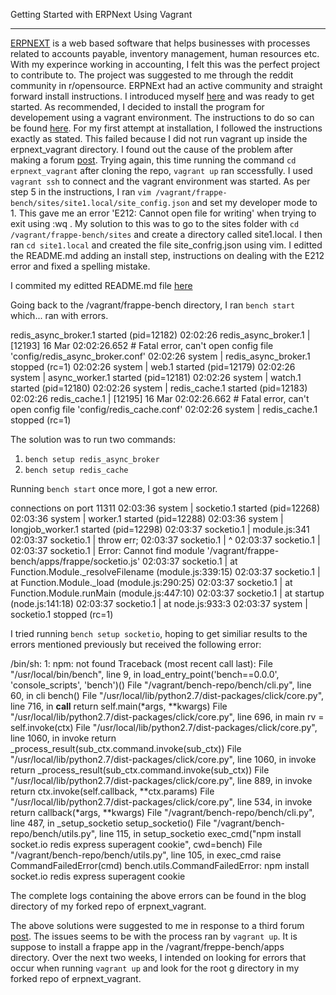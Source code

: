 Getting Started with ERPNext Using Vagrant

--------------------------------------------

<a href="https://erpnext.com/">ERPNEXT</a> is a web based software that helps businesses with processes related to accounts payable, inventory management, human resources etc. With my experince working in accounting, I felt this was the perfect project to contribute to. The project was suggested to me through the reddit community in r/opensource. ERPNExt had an active community and straight forward install instructions. I introduced myself <a href="https://discuss.erpnext.com/t/getting-erpnext-installed-for-developing/10877/3">here</a> and was ready to get started. As recommended, I decided to install the program for developement using a vagrant environment. The instructions to do so can be found <a href="https://github.com/frappe/erpnext_vagrant/blob/master/README.md">here</a>. For my first attempt at installation, I followed the instructions exactly as stated. This failed because I did not run vagrant up inside the erpnext_vagrant directory. I found out the cause of the problem after making a forum <a href="https://discuss.erpnext.com/t/trouble-installing-erpnext-w-vagrant-solved/11086/3">post</a>. Trying again, this time running the command `cd erpnext_vagrant` after cloning the repo, `vagrant up` ran sccessfully. I used `vagrant ssh` to connect and the vagrant environment was started. As per step 5 in the instructions, I ran `vim /vagrant/frappe-bench/sites/site1.local/site_config.json` and set my developer mode to 1. This gave me an error 'E212: Cannot open file for writing' when trying to exit using :wq . My solution to this was to go to the sites folder with `cd /vagrant/frappe-bench/sites` and create a directory called site1.local. I then ran `cd site1.local` and created the file site_confrig.json using vim. I editted the README.md adding an install step, instructions on dealing with the E212 error and fixed a spelling mistake.

I commited my editted README.md file <a href="https://github.com/bergstrat/erpnext_vagrant/commit/0b1fc9e167e78e96d827dfb952d3ae4bcf7d9eab">here</a>

Going back to the /vagrant/frappe-bench directory, I ran `bench start` which... ran with errors.

redis_async_broker.1 started (pid=12182)
02:02:26 redis_async_broker.1 | [12193] 16 Mar 02:02:26.652 # Fatal error, can't open config file 'config/redis_async_broker.conf'
02:02:26 system               | redis_async_broker.1 stopped (rc=1)
02:02:26 system               | web.1 started (pid=12179)
02:02:26 system               | async_worker.1 started (pid=12181)
02:02:26 system               | watch.1 started (pid=12180)
02:02:26 system               | redis_cache.1 started (pid=12183)
02:02:26 redis_cache.1        | [12195] 16 Mar 02:02:26.662 # Fatal error, can't open config file 'config/redis_cache.conf'
02:02:26 system               | redis_cache.1 stopped (rc=1)


The solution was to run two commands:
1. `bench setup redis_async_broker`
2. `bench setup redis_cache`

Running `bench start` once more, I got a new error.

connections on port 11311
02:03:36 system               | socketio.1 started (pid=12268)
02:03:36 system               | worker.1 started (pid=12288)
02:03:36 system               | longjob_worker.1 started (pid=12298)
02:03:37 socketio.1           | module.js:341
02:03:37 socketio.1           |     throw err;
02:03:37 socketio.1           |     ^
02:03:37 socketio.1           |
02:03:37 socketio.1           | Error: Cannot find module '/vagrant/frappe-bench/apps/frappe/socketio.js'
02:03:37 socketio.1           |     at Function.Module._resolveFilename (module.js:339:15)
02:03:37 socketio.1           |     at Function.Module._load (module.js:290:25)
02:03:37 socketio.1           |     at Function.Module.runMain (module.js:447:10)
02:03:37 socketio.1           |     at startup (node.js:141:18)
02:03:37 socketio.1           |     at node.js:933:3
02:03:37 system               | socketio.1 stopped (rc=1)


I tried running `bench setup socketio`, hoping to get similiar results to the errors mentioned previously but received the following error:

/bin/sh: 1: npm: not found
Traceback (most recent call last):
  File "/usr/local/bin/bench", line 9, in <module>
      load_entry_point('bench==0.0.0', 'console_scripts', 'bench')()
        File "/vagrant/bench-repo/bench/cli.py", line 60, in cli
	    bench()
	      File "/usr/local/lib/python2.7/dist-packages/click/core.py", line 716, in __call__
	          return self.main(*args, **kwargs)
		    File "/usr/local/lib/python2.7/dist-packages/click/core.py", line 696, in main
		        rv = self.invoke(ctx)
			  File "/usr/local/lib/python2.7/dist-packages/click/core.py", line 1060, in invoke
			      return _process_result(sub_ctx.command.invoke(sub_ctx))
			        File "/usr/local/lib/python2.7/dist-packages/click/core.py", line 1060, in invoke
				    return _process_result(sub_ctx.command.invoke(sub_ctx))
				      File "/usr/local/lib/python2.7/dist-packages/click/core.py", line 889, in invoke
				          return ctx.invoke(self.callback, **ctx.params)
					    File "/usr/local/lib/python2.7/dist-packages/click/core.py", line 534, in invoke
					        return callback(*args, **kwargs)
						  File "/vagrant/bench-repo/bench/cli.py", line 487, in _setup_socketio
						      setup_socketio()
						        File "/vagrant/bench-repo/bench/utils.py", line 115, in setup_socketio
							    exec_cmd("npm install socket.io redis express superagent cookie", cwd=bench)
							      File "/vagrant/bench-repo/bench/utils.py", line 105, in exec_cmd
							          raise CommandFailedError(cmd)
								  bench.utils.CommandFailedError: npm install socket.io redis express superagent cookie

The complete logs containing the above errors can be found in the blog directory of my forked repo of erpnext_vagrant.

The above solutions were suggested to me in response to a third forum <a href="https://discuss.erpnext.com/t/error-cant-open-config-file-when-i-run-bench-start/11088/12">post</a>.
The issues seems to be with the process ran by `vagrant up`. It is suppose to install a frappe app in the /vagrant/freppe-bench/apps directory. Over the next two weeks, I intended on looking for errors that occur when running `vagrant up` and look for the root g directory in my forked repo of erpnext_vagrant.


